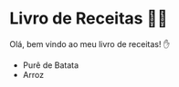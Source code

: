 # Livro de Receitas :woman_cook:

Olá, bem vindo ao meu livro de receitas! :hand:

- Purê de Batata
- Arroz 

